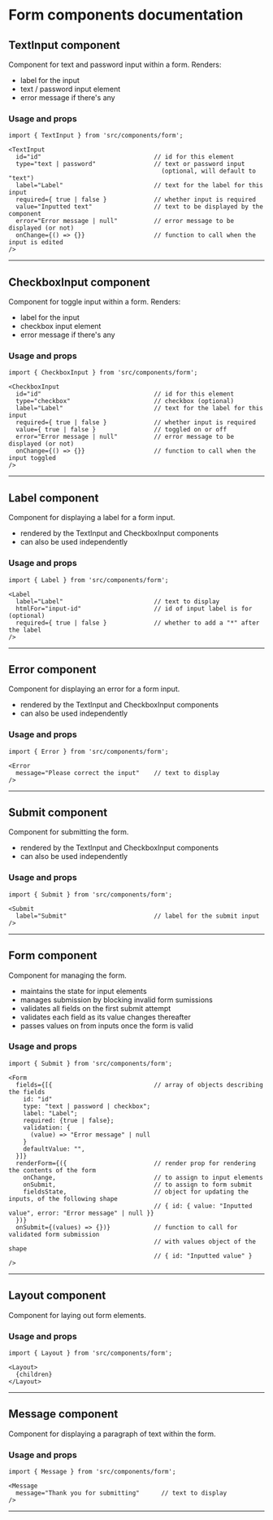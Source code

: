 # Form components documentation

## TextInput component

Component for text and password input within a form. Renders:

- label for the input
- text / password input element
- error message if there's any

### Usage and props

```
import { TextInput } from 'src/components/form';

<TextInput
  id="id"                               // id for this element
  type="text | password"                // text or password input
                                          (optional, will default to "text")
  label="Label"                         // text for the label for this input
  required={ true | false }             // whether input is required
  value="Inputted text"                 // text to be displayed by the component
  error="Error message | null"          // error message to be displayed (or not)
  onChange={() => {}}                   // function to call when the input is edited
/>
```

---

## CheckboxInput component

Component for toggle input within a form. Renders:

- label for the input
- checkbox input element
- error message if there's any

### Usage and props

```
import { CheckboxInput } from 'src/components/form';

<CheckboxInput
  id="id"                               // id for this element
  type="checkbox"                       // checkbox (optional)
  label="Label"                         // text for the label for this input
  required={ true | false }             // whether input is required
  value={ true | false }                // toggled on or off
  error="Error message | null"          // error message to be displayed (or not)
  onChange={() => {}}                   // function to call when the input toggled
/>
```

---

## Label component

Component for displaying a label for a form input.

- rendered by the TextInput and CheckboxInput components
- can also be used independently

### Usage and props

```
import { Label } from 'src/components/form';

<Label
  label="Label"                         // text to display
  htmlFor="input-id"                    // id of input label is for (optional)
  required={ true | false }             // whether to add a "*" after the label
/>
```

---

## Error component

Component for displaying an error for a form input.

- rendered by the TextInput and CheckboxInput components
- can also be used independently

### Usage and props

```
import { Error } from 'src/components/form';

<Error
  message="Please correct the input"    // text to display
/>
```

---

## Submit component

Component for submitting the form.

- rendered by the TextInput and CheckboxInput components
- can also be used independently

### Usage and props

```
import { Submit } from 'src/components/form';

<Submit
  label="Submit"                        // label for the submit input
/>
```

---

## Form component

Component for managing the form.

- maintains the state for input elements
- manages submission by blocking invalid form sumissions
- validates all fields on the first submit attempt
- validates each field as its value changes thereafter
- passes values on from inputs once the form is valid

### Usage and props

```
import { Submit } from 'src/components/form';

<Form
  fields={[{                            // array of objects describing the fields
    id: "id"
    type: "text | password | checkbox";
    label: "Label";
    required: {true | false};
    validation: {
      (value) => "Error message" | null
    }
    defaultValue: "",
  }]}
  renderForm={({                        // render prop for rendering the contents of the form
    onChange,                           // to assign to input elements
    onSubmit,                           // to assign to form submit
    fieldsState,                        // object for updating the inputs, of the following shape
                                        // { id: { value: "Inputted value", error: "Error message" | null }}
  })}
  onSubmit={(values) => {})}            // function to call for validated form submission
                                        // with values object of the shape
                                        // { id: "Inputted value" }
/>
```

---

## Layout component

Component for laying out form elements.

### Usage and props

```
import { Layout } from 'src/components/form';

<Layout>
  {children}
</Layout>
```

---

## Message component

Component for displaying a paragraph of text within the form.

### Usage and props

```
import { Message } from 'src/components/form';

<Message
  message="Thank you for submitting"      // text to display
/>
```

---
